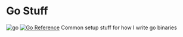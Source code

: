 # Go Stuff
![go](https://github.com/asg0451/go-stuff/actions/workflows/go.yml/badge.svg)
[![Go Reference](https://pkg.go.dev/badge/go.coldcutz.net/go-stuff.svg)](https://pkg.go.dev/go.coldcutz.net/go-stuff)
Common setup stuff for how I write go binaries
